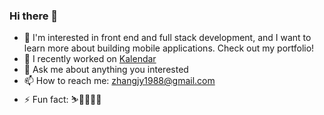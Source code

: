 ### Hi there 👋


- 🔭 I'm interested in front end and full stack development, and I want to learn more about building mobile applications. Check out my portfolio!
- 🌱 I recently worked on [Kalendar](https://github.com/KristyCS/Kalendar)
- 💬 Ask me about anything you interested
- 📫 How to reach me: [zhangjy1988@gmail.com](mailto:zhangjy1988@gmail.com)
- ⚡ Fun fact: :skier::biking_woman::surfing_woman:

